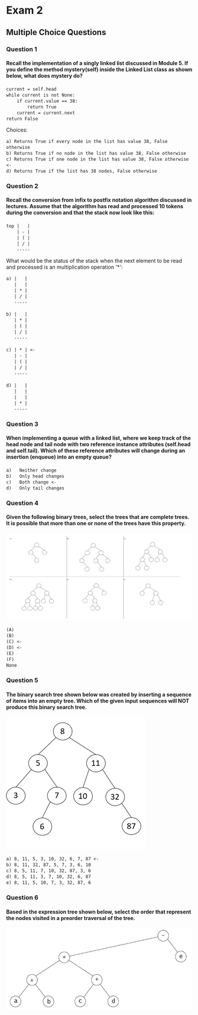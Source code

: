 # Exam 2
## Multiple Choice Questions
### Question 1
#### Recall the implementation of a singly linked list discussed in Module 5. If you define the method mystery(self) inside the Linked List class as shown below, what does mystery do?
``` 
current = self.head
while current is not None:
    if current.value == 38:
        return True
    current = current.next
return False
```
Choices:

    a) Returns True if every node in the list has value 38, False otherwise 
    b) Returns True if no node in the list has value 38, False otherwise 
    c) Returns True if one node in the list has value 38, False otherwise <- 
    d) Returns True if the list has 38 nodes, False otherwise 

### Question 2
#### Recall the conversion from infix to postfix notation algorithm discussed in lectures. Assume that the algorithm has read and processed 10 tokens during the conversion and that the stack now look like this:
```
top |   |
    | - |
    | ( |
    | / |
    -----
```
What would be the status of the stack when the next element to be read and processed is an multiplication operation '*':

```
a) |   |
   |   |
   | * |
   | / |
   -----

b) |   |
   | * |
   | ( |
   | / |
   -----

c) | * | <-
   | - |
   | ( |
   | / |
   -----

d) |   |
   |   |
   |   |
   | * |
   -----
```

### Question 3
#### When implementing a queue with a linked list, where we keep track of the head node and tail node with two reference instance attributes (self.head and self.tail). Which of these reference attributes will change during an insertion (enqueue) into an empty queue?
    a)   Neither change 
    b)   Only head changes 
    c)   Both change <-
    d)   Only tail changes 


### Question 4
#### Given the following binary trees, select the trees that are complete trees. It is possible that more than one or none of the trees have this property.  
![](./Q4.png)

    (A)
    (B)
    (C) <-
    (D) <-
    (E)
    (F)
    None

### Question 5
#### The binary search tree shown below was created by inserting a sequence of items into an empty tree. Which of the given input sequences will NOT produce this binary search tree. 
![](./Q5.png)

    a) 8, 11, 5, 3, 10, 32, 6, 7, 87 <-
    b) 8, 11, 32, 87, 5, 7, 3, 6, 10 
    c) 8, 5, 11, 7, 10, 32, 87, 3, 6 
    d) 8, 5, 11, 3, 7, 10, 32, 6, 87 
    e) 8, 11, 5, 10, 7, 3, 32, 87, 6 

### Question 6
#### Based in the expression tree shown below, select the order that represent the nodes visited in a preorder traversal of the tree. 
![](./Q6.png)
